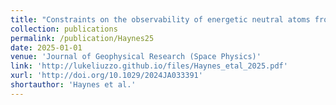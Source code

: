 ```yaml
---
title: "Constraints on the observability of energetic neutral atoms from the magnetosphere-atmosphere interactions at Callisto and Europa"
collection: publications
permalink: /publication/Haynes25
date: 2025-01-01
venue: 'Journal of Geophysical Research (Space Physics)'
link: 'http://lukeliuzzo.github.io/files/Haynes_etal_2025.pdf'
xurl: 'http://doi.org/10.1029/2024JA033391'
shortauthor: 'Haynes et al.'
---
```

